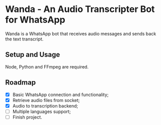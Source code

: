 # Wanda - An Audio Transcripter Bot for WhatsApp

  Wanda is a WhatsApp bot that receives audio messages and sends back the text transcript.

## Setup and Usage

  Node, Python and FFmpeg are required.

## Roadmap

- [x] Basic WhatsApp connection and functionality;
- [x] Retrieve audio files from socket;
- [x] Audio to transcription backend;
- [ ] Multiple languages support;
- [ ] Finish project.
